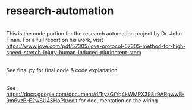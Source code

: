 # research-automation

 <br />This is the code portion for the research automation project by Dr. John Finan. For a full report on his work, visit https://www.jove.com/pdf/57305/jove-protocol-57305-method-for-high-speed-stretch-injury-human-induced-pluripotent-stem

 <br />See final.py for final code & code explanation

 <br />See https://docs.google.com/document/d/1tyzGtYq4kWMPX398z9ARpwwB-9m6vzB-E2wSU4SHoPk/edit for documentation on the wiring
